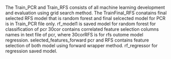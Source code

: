 The Train_PCR and Train_RFS consists of all machine learning development and evaluation using grid search method.
The TrainFinal_RFS conatains final selected RFS model that is random forest and final selcected model for PCR is in Train_PCR file only.
rf_model1 is saved model for random forest for classification of pcr
30cor contains correlated feature selection columns names in text file of pcr, where 30corRFS is for rfs outome model regression.
selected_features_forward pcr and RFS contains feature selection of both model using forward wrapper method.
rf_regressor for regression saved model.

